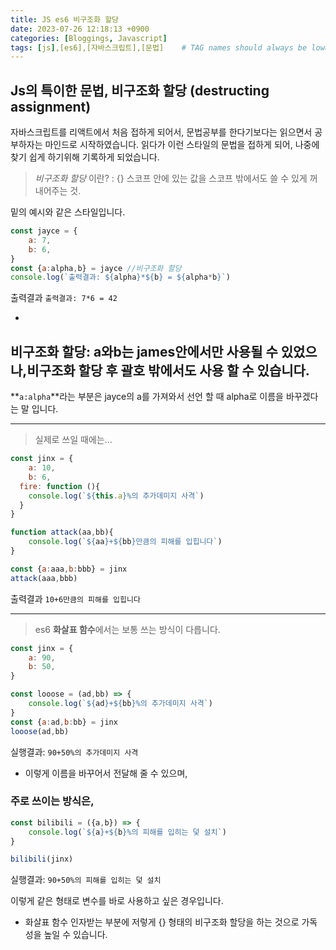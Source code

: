 ```yaml
---
title: JS es6 비구조화 할당
date: 2023-07-26 12:18:13 +0900
categories: [Bloggings, Javascript]
tags: [js],[es6],[자바스크립트],[문법]    # TAG names should always be lowercase
---
```

## Js의 특이한 문법, 비구조화 할당 (destructing assignment)
자바스크립트를 리액트에서 처음 접하게 되어서, 문법공부를 한다기보다는 읽으면서 공부하자는 마인드로 시작하였습니다.
읽다가 이런 스타일의 문법을 접하게 되어, 나중에 찾기 쉽게 하기위해 기록하게 되었습니다.

> _비구조화 할당_ 이란?
: {} 스코프 안에 있는 값을 스코프 밖에서도 쓸 수 있게 꺼내어주는 것.

밑의 예시와 같은 스타일입니다.

```javascript
const jayce = {
	a: 7,
    b: 6,
}
const {a:alpha,b} = jayce //비구조화 할당
console.log(`출력결과: ${alpha}*${b} = ${alpha*b}`)
```
출력결과
`출력결과: 7*6 = 42`

-
비구조화 할당: a와b는 james안에서만 사용될 수 있었으나,비구조화 할당 후 괄호 밖에서도 사용 할 수 있습니다.
-
**`a:alpha`**라는 부분은 jayce의 a를 가져와서 선언 할 때 alpha로 이름을 바꾸겠다는 말 입니다.

***

> 실제로 쓰일 때에는...

```javascript
const jinx = {
	a: 10,
  	b: 6,
  fire: function (){
    console.log(`${this.a}%의 추가데미지 사격`)
  }
}

function attack(aa,bb){
	console.log(`${aa}+${bb}만큼의 피해를 입힙니다`)
}

const {a:aaa,b:bbb} = jinx
attack(aaa,bbb)
```
출력결과
`10+6만큼의 피해를 입힙니다`

---
> es6 **화살표 함수**에서는 보통 쓰는 방식이 다릅니다.

```javascript
const jinx = {
	a: 90,
  	b: 50,
}

const looose = (ad,bb) => {
    console.log(`${ad}+${bb}%의 추가데미지 사격`)
}
const {a:ad,b:bb} = jinx
looose(ad,bb)

```
실행결과: `90+50%의 추가데미지 사격`

- 이렇게 이름을 바꾸어서 전달해 줄 수 있으며,

### 주로 쓰이는 방식은,
```javascript
const bilibili = ({a,b}) => {
    console.log(`${a}+${b}%의 피해를 입히는 덫 설치`)
}

bilibili(jinx)
```
실행결과: `90+50%의 피해를 입히는 덫 설치`

이렇게 같은 형태로 변수를 바로 사용하고 싶은 경우입니다.
- 화살표 함수 인자받는 부분에 저렇게 {} 형태의 비구조화 할당을 하는 것으로 가독성을 높일 수 있습니다.
 

